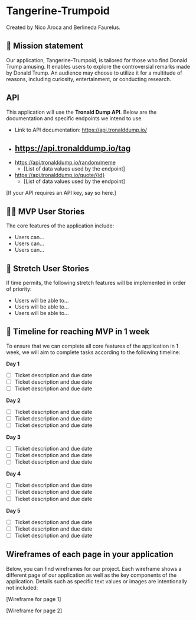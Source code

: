 # Tangerine-Trumpoid

Created by Nico Aroca and Berlineda Faurelus.

## 🚀 Mission statement

Our application, Tangerine-Trumpoid, is tailored for those who find Donald Trump amusing. It enables users to explore the controversial remarks made by Donald Trump. An audience may choose to utilize it for a multitude of reasons, including curiosity, entertainment, or conducting research.

## API

This application will use the **Tronald Dump API**. Below are the documentation and specific endpoints we intend to use.

- Link to API documentation: https://api.tronalddump.io/
- https://api.tronalddump.io/tag
  -
- https://api.tronalddump.io/random/meme
  - [List of data values used by the endpoint]
- https://api.tronalddump.io/quote/{id}
  - [List of data values used by the endpoint]

[If your API requires an API key, say so here.]

## 👩‍💻 MVP User Stories

The core features of the application include:

- Users can...
- Users can...
- Users can...

## 🤔 Stretch User Stories

If time permits, the following stretch features will be implemented in order of priority:

- Users will be able to...
- Users will be able to...
- Users will be able to...

## 📆 Timeline for reaching MVP in 1 week

To ensure that we can complete all core features of the application in 1 week, we will aim to complete tasks according to the following timeline:

**Day 1**

- [ ] Ticket description and due date
- [ ] Ticket description and due date
- [ ] Ticket description and due date

**Day 2**

- [ ] Ticket description and due date
- [ ] Ticket description and due date
- [ ] Ticket description and due date

**Day 3**

- [ ] Ticket description and due date
- [ ] Ticket description and due date
- [ ] Ticket description and due date

**Day 4**

- [ ] Ticket description and due date
- [ ] Ticket description and due date
- [ ] Ticket description and due date

**Day 5**

- [ ] Ticket description and due date
- [ ] Ticket description and due date
- [ ] Ticket description and due date

## Wireframes of each page in your application

Below, you can find wireframes for our project. Each wireframe shows a different page of our application as well as the key components of the application. Details such as specific text values or images are intentionally not included:

[Wireframe for page 1]

[Wireframe for page 2]
